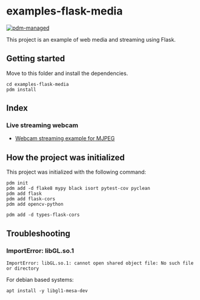 # examples-flask-media

[![pdm-managed](https://img.shields.io/badge/pdm-managed-blueviolet)](https://pdm.fming.dev)

This project is an example of web media and streaming using Flask.


## Getting started

Move to this folder and install the dependencies.

```shell
cd examples-flask-media
pdm install
```

## Index

### Live streaming webcam 

- [Webcam streaming example for MJPEG](./src/examples/webcam/mjpeg/README.md)


## How the project was initialized

This project was initialized with the following command:

```shell
pdm init
pdm add -d flake8 mypy black isort pytest-cov pyclean
pdm add flask
pdm add flask-cors
pdm add opencv-python

pdm add -d types-flask-cors
```


## Troubleshooting

### ImportError: libGL.so.1

```console
ImportError: libGL.so.1: cannot open shared object file: No such file or directory
```

For debian based systems:

```shell
apt install -y libgl1-mesa-dev
```
<!-- // spell-checker:words libgl1 -->
